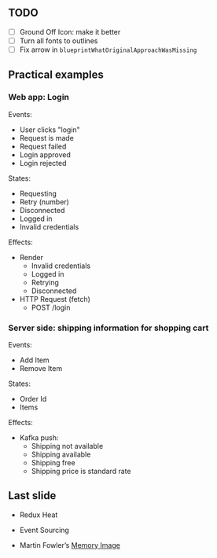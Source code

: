 ## TODO

- [ ] Ground Off Icon: make it better
- [ ] Turn all fonts to outlines
- [ ] Fix arrow in `blueprintWhatOriginalApproachWasMissing`

## Practical examples

### Web app: Login

Events:

- User clicks "login"
- Request is made
- Request failed
- Login approved
- Login rejected

States:

- Requesting
- Retry (number)
- Disconnected
- Logged in
- Invalid credentials

Effects:

- Render
  - Invalid credentials
  - Logged in
  - Retrying
  - Disconnected
- HTTP Request (fetch)
  - POST /login

### Server side: shipping information for shopping cart

Events:

- Add Item
- Remove Item

States:

- Order Id
- Items

Effects:

- Kafka push:
  - Shipping not available
  - Shipping available
  - Shipping free
  - Shipping price is standard rate

## Last slide

- Redux Heat

- Event Sourcing

- Martin Fowler’s [Memory Image](https://martinfowler.com/bliki/MemoryImage.html)
